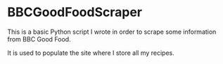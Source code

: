 # BBCGoodFoodScraper

This is a basic Python script I wrote in order to scrape some information from BBC Good Food.

It is used to populate the site where I store all my recipes.

